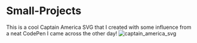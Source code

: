 # Small-Projects
This is a cool Captain America SVG that I created with some influence from a neat CodePen I came across the other day!
![captain_america_svg](https://cloud.githubusercontent.com/assets/11460318/7710377/8375869c-fe31-11e4-8531-ce557d156d62.JPG)
